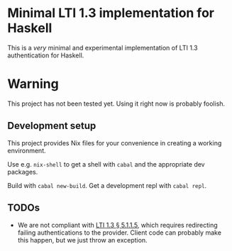 # Minimal LTI 1.3 implementation for Haskell

This is a *very* minimal and experimental implementation of LTI 1.3
authentication for Haskell.

# Warning

This project has not been tested yet. Using it right now is probably foolish.

## Development setup

This project provides Nix files for your convenience in creating a working
environment.

Use e.g. `nix-shell` to get a shell with `cabal` and the appropriate dev
packages.

Build with `cabal new-build`. Get a development repl with `cabal repl`.

## TODOs

* We are not compliant with [LTI 1.3 §
  5.1.1.5](http://www.imsglobal.org/spec/security/v1p0/#authentication-error-response),
  which requires redirecting failing authentications to the provider. Client code
  can probably make this happen, but we just throw an exception.

